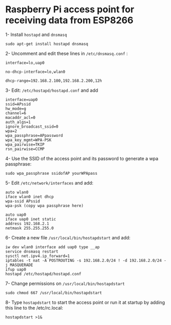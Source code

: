 # Raspberry Pi access point for receiving data from ESP8266

1- Install ```hostapd``` and ```dnsmasq```

```sudo apt-get install hostapd dnsmasq```

2- Uncomment and edit these lines in ```/etc/dnsmasq.conf``` :

```interface=lo,uap0```

```no-dhcp-interface=lo,wlan0```

```dhcp-range=192.168.2.100,192.168.2.200,12h```

3- Edit: ```/etc/hostapd/hostapd.conf``` and add 
```
interface=uap0
ssid=APssid
hw_mode=g
channel=6
macaddr_acl=0
auth_algs=1
ignore_broadcast_ssid=0
wpa=2
wpa_passphrase=APpassword
wpa_key_mgmt=WPA-PSK
wpa_pairwise=TKIP
rsn_pairwise=CCMP
```

4- Use the SSID of the access point and its password to generate a  wpa passphrase:

```sudo wpa_passphrase ssidofAP yourWPApass```

5- Edit ```/etc/network/interfaces``` and add:
```
auto wlan0
iface wlan0 inet dhcp
wpa-ssid APssid
wpa-psk (copy wpa passphrase here)

auto uap0
iface uap0 inet static
address 192.168.2.1
netmask 255.255.255.0
```
6- Create a new file ```/usr/local/bin/hostapdstart``` and add:
```
iw dev wlan0 interface add uap0 type __ap
service dnsmasq restart
sysctl net.ipv4.ip_forward=1
iptables -t nat -A POSTROUTING -s 192.168.2.0/24 ! -d 192.168.2.0/24 -j MASQUERADE
ifup uap0
hostapd /etc/hostapd/hostapd.conf
```
7- Change permissions on ```/usr/local/bin/hostapdstart```

```sudo chmod 667 /usr/local/bin/hostapdstart```

8- Type ```hostapdstart``` to start the access point or run it at startup by adding this line to the /etc/rc.local:

```hostapdstart >1&```


